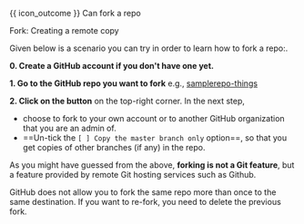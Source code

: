 <span id="outcomes">{{ icon_outcome }} Can fork a repo</span>

<span id="title">Fork: Creating a remote copy</span>

<div id="body">

Given below is a scenario you can try in order to learn how to <trigger trigger="click" for="modal:githubForking-rcsForking">fork</trigger> a repo:.

<modal large header="Project Management → Revision Control → Remote Repositories →" id="modal:githubForking-rcsForking">
  <include src="..\..\revisionControl\remoteRepositories\text.md#section-forking"/>
</modal>

**0. Create a GitHub account if you don't have one yet.**

**1. Go to the GitHub repo you want to fork** e.g., [samplerepo-things](https://github.com/se-edu/samplerepo-things)

**2. Click on the <pic eager src="images/fork.png" height="30" /> button** on the top-right corner. In the next step,
  * choose to fork to your own account or to another GitHub organization that you are an admin of.
  * ==Un-tick the `[ ] Copy the master branch only` option==, so that you get copies of other branches (if any) in the repo.

<box type="important" seamless>

As you might have guessed from the above, **forking is not a Git feature**, but a feature provided by remote Git hosting services such as Github.
</box>


<box type="info" seamless>

GitHub does not allow you to fork the same repo more than once to the same destination. If you want to re-fork, you need to delete the previous fork.
</box>

</div>

<div id="extras">
</div>

